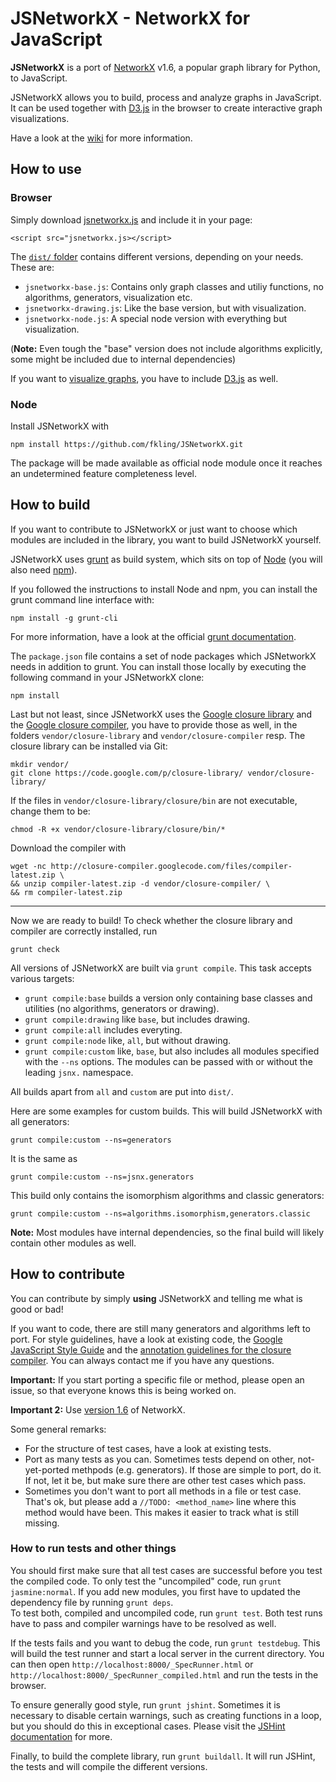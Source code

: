 # JSNetworkX - NetworkX for JavaScript

**JSNetworkX** is a port of [NetworkX](http://networkx.lanl.gov/) v1.6, a popular
graph library for Python, to JavaScript.

JSNetworkX allows you to build, process and analyze graphs in JavaScript. It 
can be used together with [D3.js](http://d3js.org/) in the browser to create 
interactive graph visualizations.

Have a look at the [wiki](https://github.com/fkling/JSNetworkX/wiki) for more information.

## How to use

### Browser
Simply download [jsnetworkx.js](jsnetworkx.js) and include it in your page:

    <script src="jsnetworkx.js></script>

The [`dist/` folder](dist/) contains different versions, depending on your needs. These
are:

- `jsnetworkx-base.js`: Contains only graph classes and utiliy functions, no 
  algorithms, generators, visualization etc.
- `jsnetworkx-drawing.js`: Like the base version, but with visualization.
- `jsnetworkx-node.js`: A special node version with everything but
  visualization.

(**Note:** Even tough the "base" version does not include algorithms explicitly,
some might be included due to internal dependencies)

If you want to [visualize
graphs](https://github.com/fkling/JSNetworkX/wiki/Drawing-graphs), you have to 
include [D3.js](http://d3js.org/) as well.

### Node
Install JSNetworkX with

    npm install https://github.com/fkling/JSNetworkX.git

The package will be made available as official node module once it reaches an
undetermined feature completeness level.

## How to build

If you want to contribute to JSNetworkX or just want to choose which modules 
are included in the library, you want to build JSNetworkX yourself.

JSNetworkX uses [grunt](http://gruntjs.com/) as build system, which sits on top 
of [Node](http://nodejs.org/) (you will also need [npm](https://npmjs.org/)).

If you followed the instructions to install Node and npm, you can install the 
grunt command line interface with:

    npm install -g grunt-cli

For more information, have a look at the official [grunt
documentation](http://gruntjs.com/getting-started).

The `package.json` file contains a set of node packages which JSNetworkX needs in
addition to grunt. You can install those locally by executing the following 
command in your JSNetworkX clone:

    npm install

Last but not least, since JSNetworkX uses the [Google closure
library](https://developers.google.com/closure/library/) and the
[Google closure compiler](https://developers.google.com/closure/compiler/), you 
have to provide those as well, in the folders `vendor/closure-library` and 
`vendor/closure-compiler` resp.
The closure library can be installed via Git:

    mkdir vendor/
    git clone https://code.google.com/p/closure-library/ vendor/closure-library/

If the files in `vendor/closure-library/closure/bin` are not executable, change
them to be:

    chmod -R +x vendor/closure-library/closure/bin/*

Download the compiler with

    wget -nc http://closure-compiler.googlecode.com/files/compiler-latest.zip \
    && unzip compiler-latest.zip -d vendor/closure-compiler/ \
    && rm compiler-latest.zip

---

Now we are ready to build! To check whether the closure library and compiler are
correctly installed, run

    grunt check

All versions of JSNetworkX are built via `grunt compile`. This task accepts
various targets:

- `grunt compile:base` builds a version only containing base classes and
  utilities (no algorithms, generators or drawing).
- `grunt compile:drawing` like `base`, but includes drawing.
- `grunt compile:all` includes everyting.
- `grunt compile:node` like, `all`, but without drawing.
- `grunt compile:custom` like, `base`, but also includes all modules specified 
 with the `--ns` options. The modules can be passed with or without the leading 
 `jsnx.` namespace.

All builds apart from `all` and `custom`  are put into `dist/`.

Here are some examples for custom builds. This will build JSNetworkX with all 
generators:

    grunt compile:custom --ns=generators

It is the same as 

    grunt compile:custom --ns=jsnx.generators

This build only contains the isomorphism algorithms and classic generators:

    grunt compile:custom --ns=algorithms.isomorphism,generators.classic

**Note:** Most modules have internal dependencies, so the final build will
likely contain other modules as well.

## How to contribute

You can contribute by simply **using** JSNetworkX and telling me what is good or
bad!

If you want to code, there are still many generators and algorithms left to
port. For style guidelines, have a look at existing code, the [Google JavaScript
Style
Guide](http://google-styleguide.googlecode.com/svn/trunk/javascriptguide.xml)
and the [annotation guidelines for the closure
compiler](https://developers.google.com/closure/compiler/docs/js-for-compiler).
You can always contact me if you have any questions.

**Important:** If you start porting a specific file or method, please open an
issue, so that everyone knows this is being worked on.

**Important 2:** Use [version
1.6](https://github.com/networkx/networkx/tree/networkx-1.6) of NetworkX.

Some general remarks:

- For the structure of test cases, have a look at existing tests.
- Port as many tests as you can. Sometimes tests depend on other, not-yet-ported
  methpods (e.g. generators). If those are simple to port, do it. If not, let it
  be, but make sure there are other test cases which pass.
- Sometimes you don't want to port all methods in a file or test case. That's
  ok, but please add a `//TODO: <method_name>` line where this method would have
  been.
  This makes it easier to track what is still missing.

### How to run tests and other things

You should first make sure that all test cases are successful before you test
the compiled code. To only test the "uncompiled" code, run `grunt
jasmine:normal`. If you add new modules, you first have to updated the
dependency file by running `grunt deps`.  
To test both, compiled and uncompiled code, run `grunt test`.  Both test runs 
have to pass and compiler warnings have to be resolved as well.

If the tests fails and you want to debug the code, run `grunt testdebug`. This
will build the test runner and start a local server in the current directory.
You can then open `http://localhost:8000/_SpecRunner.html` or
`http://localhost:8000/_SpecRunner_compiled.html` and run the tests in the
browser.

To ensure generally good style, run `grunt jshint`. Sometimes it is necessary to
disable certain warnings, such as creating functions in a loop, but you should
do this in exceptional cases. Please visit the [JSHint
documentation](http://www.jshint.com/docs/) for more.

Finally, to build the complete library, run `grunt buildall`. It will run
JSHint, the tests and will compile the different versions.
